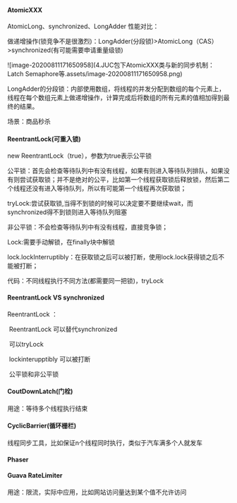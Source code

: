 #### AtomicXXX

AtomicLong、synchronized、LongAdder 性能对比：

做递增操作(锁竞争不是很激烈)：LongAdder(分段锁)>AtomicLong（CAS）>synchronized(有可能需要申请重量级锁)

![image-20200811171650958](4.JUC包下AtomicXXX类与新的同步机制：Latch Semaphore等.assets/image-20200811171650958.png)

LongAdder的分段锁：内部使用数组，将线程的并发分配到数组的每个元素上，线程在每个数组元素上做递增操作，计算完成后将数组的所有元素的值相加得到最终的结果。

场景：商品秒杀

#### ReentrantLock(可重入锁)

new ReentrantLock（true），参数为true表示公平锁

公平锁：首先会检查等待队列中有没有线程，如果有则进入等待队列排队，如果没有则尝试获取锁；并不是绝对的公平，比如第一个线程获取锁后释放锁，然后第二个线程还没有进入等待队列，所以有可能第一个线程再次获取锁；

tryLock:尝试获取锁,当得不到锁的时候可以决定要不要继续wait，而synchronized得不到锁则进入等待队列阻塞

非公平锁：不会检查等待队列中有没有线程，直接竞争锁；

Lock:需要手动解锁，在finally块中解锁

lock.lockInterruptibly：在获取锁之后可以被打断，使用lock.lock获得锁之后不能被打断；

代码：不同线程执行不同方法(都需要同一把锁)，tryLock

#### ReentrantLock VS synchronized

ReentrantLock ：

​	ReentrantLock 可以替代synchronized

​	可以tryLock

​	lockinterupptibly 可以被打断

​	公平锁和非公平锁

#### CoutDownLatch(门栓)

用途：等待多个线程执行结束

#### CyclicBarrier(循环栅栏)

线程同步工具，比如保证n个线程同时执行，类似于汽车满多个人就发车

#### Phaser

#### Guava RateLimiter

用途：限流，实际中应用，比如网站访问量达到某个值不允许访问

